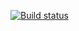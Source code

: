 [![Build status](https://ci.appveyor.com/api/projects/status/ta1v52hf79c290c2/branch/master?svg=true)](https://ci.appveyor.com/project/RomRS01/unit5/branch/master)
